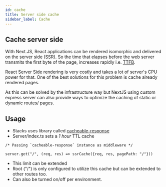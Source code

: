 ```yaml
---
id: cache
title: Server side cache
sidebar_label: Cache
---
```


## Cache server side

With Next.JS, React applications can be rendered isomorphic and delivered on the
server side (SSR). So the time that elapses before the web server transmits the
first byte of the page, increases rapidly i.e.
[TTFB](https://developers.google.com/web/tools/lighthouse/audits/ttfb).

React Server Side rendering is very costly and takes a lot of server's CPU power
for that. One of the best solutions for this problem is cache already rendered
pages.

As this can be solved by the infrastructure way but NextJS using custom express
server can also provide ways to optimize the caching of static or dynamic
routes/ pages.

## Usage

- Stacks uses library called
  [cacheable-response](https://www.npmjs.com/package/cacheable-response)
- Server/index.ts sets a _1 hour_ TTL cache

```JS
/* Passing `cacheable-response` instance as middleware */

server.get("/", (req, res) => ssrCache({req, res, pagePath: "/"}))
```

- This limit can be extended
- Root ("/") is only configured to utilize this cache but can be extended to
  other routes too.
- Can also be turned on/off per environment.
